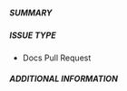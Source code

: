 ##### SUMMARY

<!--- Describe the change below, including rationale -->

<!--- HINT: Include "Closes #nnn" if you are fixing an existing issue -->

##### ISSUE TYPE

- Docs Pull Request

##### ADDITIONAL INFORMATION

<!--- Include additional information to help people understand the change here -->

<!--- Paste verbatim command output below, e.g. before and after your change -->

```paste below

```
